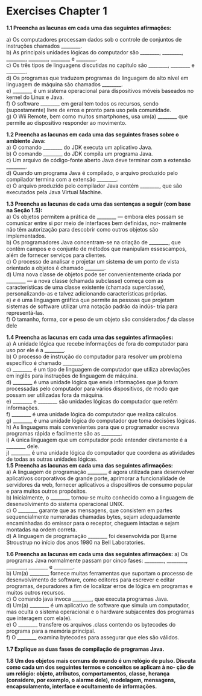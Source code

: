 ﻿# Exercises Chapter 1

**1.1 Preencha as lacunas em cada uma das seguintes afirmações:**  

a) Os computadores processam dados sob o controle de conjuntos de instruções chamados ________.  
b) As principais unidades lógicas do computador são ________, ________, ________, ________, ________ e ________.  
c) Os três tipos de linguagens discutidas no capítulo são ________, ________ e ________.  
d) Os programas que traduzem programas de linguagem de alto nível em linguagem de máquina são chamados ________.  
e) ________ é um sistema operacional para dispositivos móveis baseados no kernel do Linux e Java.  
f) O software ________ em geral tem todos os recursos, sendo (supostamente) livre de erros e pronto para uso pela comunidade.  
g) O Wii Remote, bem como muitos smartphones, usa um(a) ________ que permite ao dispositivo responder ao movimento.  

**1.2 Preencha as lacunas em cada uma das seguintes frases sobre o ambiente Java:**  
a) O comando ________ do JDK executa um aplicativo Java.  
b) O comando ________ do JDK compila um programa Java.  
c) Um arquivo de código-fonte aberto Java deve terminar com a extensão ________.  
d) Quando um programa Java é compilado, o arquivo produzido pelo compilador termina com a extensão ________.  
e) O arquivo produzido pelo compilador Java contém ________, que são executados pela Java Virtual Machine.  

**1.3 Preencha as lacunas de cada uma das sentenças a seguir (com base na Seção 1.5):**  
a) Os objetos permitem a prática de ________ — embora eles possam se comunicar entre si por meio de interfaces bem definidas, nor-
malmente não têm autorização para descobrir como outros objetos são implementados.  
b) Os programadores Java concentram-se na criação de ________, que contêm campos e o conjunto de métodos que manipulam essescampos, além de fornecer serviços para clientes.  
c) O processo de analisar e projetar um sistema de um ponto de vista orientado a objetos é chamado ________.  
d) Uma nova classe de objetos pode ser convenientemente criada por ________ — a nova classe (chamada subclasse) começa com as
características de uma classe existente (chamada superclasse), personalizando-as e talvez adicionando características próprias.  
e) _e_ é uma linguagem gráfica que permite às pessoas que projetam sistemas de software utilizar uma notação padrão da indús-
tria para representá-las.  
f) O tamanho, forma, cor e peso de um objeto são considerados _f_ da classe dele  

**1.4 Preencha as lacunas em cada uma das seguintes afirmações:**  
a) A unidade lógica que recebe informações de fora do computador para uso por ele é a ________.  
b) O processo de instrução do computador para resolver um problema específico é chamado ________.  
c) ________ é um tipo de linguagem de computador que utiliza abreviações em inglês para instruções de linguagem de máquina.  
d) ________ é uma unidade lógica que envia informações que já foram processadas pelo computador para vários dispositivos, de modo
que possam ser utilizadas fora da máquina.  
e) ________ e ________ são unidades lógicas do computador que retêm informações.  
f) ________ é uma unidade lógica do computador que realiza cálculos.  
g) ________ é uma unidade lógica do computador que toma decisões lógicas.  
h) As linguagens mais convenientes para que o programador escreva programas rápida e facilmente são as ________.  
i) A única linguagem que um computador pode entender diretamente é a ________ dele.  
j) ________ é uma unidade lógica do computador que coordena as atividades de todas as outras unidades lógicas.  
**1.5 Preencha as lacunas em cada uma das seguintes afirmações:**  
a) A linguagem de programação ________ é agora utilizada para desenvolver aplicativos corporativos de grande porte, aprimorar a
funcionalidade de servidores da web, fornecer aplicativos a dispositivos de consumo popular e para muitos outros propósitos.  
b) Inicialmente, o ________ tornou-se muito conhecido como a linguagem de desenvolvimento do sistema operacional UNIX.  
c) O ________ garante que as mensagens, que consistem em partes sequencialmente numeradas chamadas bytes, sejam adequadamente encaminhadas do emissor para o receptor, cheguem intactas e sejam montadas na ordem correta.  
d) A linguagem de programação ________ foi desenvolvida por Bjarne Stroustrup no início dos anos 1980 na Bell Laboratories.  

**1.6 Preencha as lacunas em cada uma das seguintes afirmações:**
a) Os programas Java normalmente passam por cinco fases: ________, ________, ________, ________ e ________.  
b) Um(a) ________ fornece muitas ferramentas que suportam o processo de desenvolvimento de software, como editores para escrever
e editar programas, depuradores a fim de localizar erros de lógica em programas e muitos outros recursos.  
c) O comando java invoca ________, que executa programas Java.  
d) Um(a) ________ é um aplicativo de software que simula um computador, mas oculta o sistema operacional e o hardware subjacentes
dos programas que interagem com ela(e).  
e) O ________ transfere os arquivos .class contendo os bytecodes do programa para a memória principal.  
f) O ________ examina bytecodes para assegurar que eles são válidos.  

**1.7 Explique as duas fases de compilação de programas Java.**  

**1.8
Um dos objetos mais comuns do mundo é um relógio de pulso. Discuta como cada um dos seguintes termos e conceitos se aplicam à no-
ção de um relógio: objeto, atributos, comportamentos, classe, herança (considere, por exemplo, o alarme dele), modelagem, mensagens,
encapsulamento, interface e ocultamento de informações.**  

